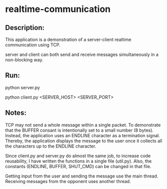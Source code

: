 # realtime-communication

## Description:
This application is a demonstration of a server-client realtime communication using TCP.

server and client can both send and receive messages simultaneously in a non-blocking way. 

## Run:

python server.py <HOST> <PORT>

python client.py <SERVER_HOST> <SERVER_PORT> 

## Notes:

TCP may not send a whole message within a single packet. To demonstrate that the BUFFER consant is intentionally set to a small number (8 bytes). Instead, the application uses an ENDLINE character as a termination signal. Thereby, the application displays the message to the user once it collects all the characters up to the ENDLINE character. 

Since client.py and server.py do almost the same job, to increase code reusability, I have written the functions in a single file (util.py). Also, the constants (ENDLINE, BUFFER, SHUT_CMD) can be changed in that file. 

Getting input from the user and sending the message use the main thread. Receiving messages from the opponent uses another thread. 
